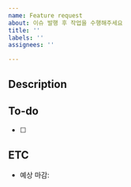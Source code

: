 ```yaml
---
name: Feature request
about: 이슈 발행 후 작업을 수행해주세요
title: ''
labels: ''
assignees: ''

---
```


## Description
<!-- 설명을 작성하세요 -->


## To-do
- [ ]

## ETC
- 예상 마감:
